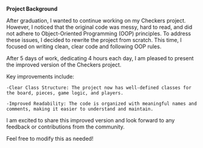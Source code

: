 **Project Background**

After graduation, I wanted to continue working on my Checkers project. However, I noticed that the original code was messy, hard to read, and did not adhere to Object-Oriented Programming (OOP) principles. To address these issues, I decided to rewrite the project from scratch. This time, I focused on writing clean, clear code and following OOP rules.

After 5 days of work, dedicating 4 hours each day, I am pleased to present the improved version of the Checkers project.

Key improvements include:

    -Clear Class Structure: The project now has well-defined classes for the board, pieces, game logic, and players.

    -Improved Readability: The code is organized with meaningful names and comments, making it easier to understand and maintain.

I am excited to share this improved version and look forward to any feedback or contributions from the community.

Feel free to modify this as needed!




